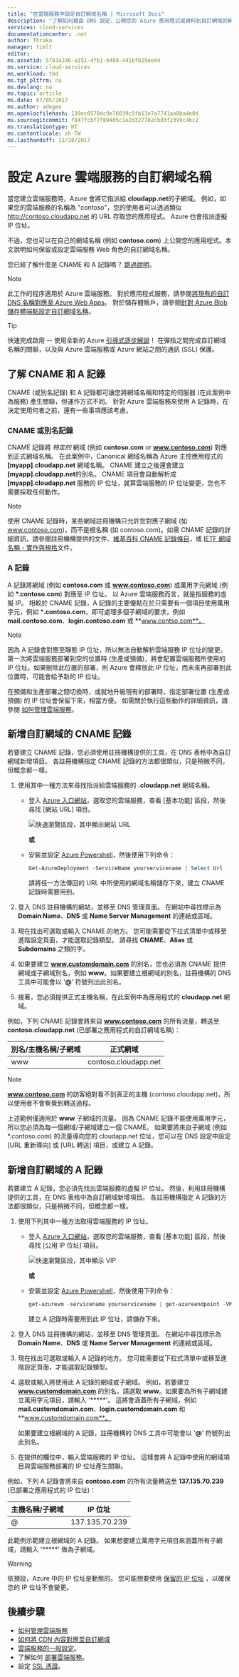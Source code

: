 ```yaml
---
title: "在雲端服務中設定自訂網域名稱 | Microsoft Docs"
description: "了解如何藉由 DNS 設定，公開您的 Azure 應用程式或資料到自訂網域的網際網路上。  這些範例使用 Azure 入口網站。"
services: cloud-services
documentationcenter: .net
author: Thraka
manager: timlt
editor: 
ms.assetid: 5783a246-a151-4fb1-b488-441bfb29ee44
ms.service: cloud-services
ms.workload: tbd
ms.tgt_pltfrm: na
ms.devlang: na
ms.topic: article
ms.date: 07/05/2017
ms.author: adegeo
ms.openlocfilehash: 139ec6578dc9e76039c5fb13e7a7741aa8ba4e0d
ms.sourcegitcommit: f847fcbf7f89405c1e2d327702cbd3f2399c4bc2
ms.translationtype: HT
ms.contentlocale: zh-TW
ms.lasthandoff: 11/28/2017
---
```

# <a name="configuring-a-custom-domain-name-for-an-azure-cloud-service"></a>設定 Azure 雲端服務的自訂網域名稱
當您建立雲端服務時，Azure 會將它指派給 **cloudapp.net**的子網域。 例如，如果您的雲端服務的名稱為 "contoso"，您的使用者可以透過類似 http://contoso.cloudapp.net 的 URL 存取您的應用程式。 Azure 也會指派虛擬 IP 位址。

不過，您也可以在自己的網域名稱 (例如 **contoso.com**) 上公開您的應用程式。本文說明如何保留或設定雲端服務 Web 角色的自訂網域名稱。

您已經了解什麼是 CNAME 和 A 記錄嗎？ [跳過說明](#add-a-cname-record-for-your-custom-domain)。

> [!NOTE]
> 此工作的程序適用於 Azure 雲端服務。 對於應用程式服務，請參閱[將現有的自訂 DNS 名稱對應至 Azure Web Apps](../app-service/app-service-web-tutorial-custom-domain.md)。 對於儲存體帳戶，請參閱[針對 Azure Blob 儲存體端點設定自訂網域名稱](../storage/blobs/storage-custom-domain-name.md)。
> 
> 

<p/>

> [!TIP]
> 快速完成啟用 -- 使用全新的 Azure [引導式逐步解說](http://support.microsoft.com/kb/2990804)！  在彈指之間完成自訂網域名稱的關聯，以及與 Azure 雲端服務或 Azure 網站之間的通訊 (SSL) 保護。
> 
> 

## <a name="understand-cname-and-a-records"></a>了解 CNAME 和 A 記錄
CNAME (或別名記錄) 和 A 記錄都可讓您將網域名稱和特定的伺服器 (在此案例中為服務) 產生關聯，但運作方式不同。 針對 Azure 雲端服務來使用 A 記錄時，在決定使用何者之前，還有一些事項應該考慮。

### <a name="cname-or-alias-record"></a>CNAME 或別名記錄
CNAME 記錄將 *特定的* 網域 (例如 **contoso.com** or **www.contoso.com**) 對應到正式網域名稱。 在此案例中，Canonical 網域名稱為 Azure 主控應用程式的 **[myapp].cloudapp.net** 網域名稱。 CNAME 建立之後還會建立 **[myapp].cloudapp.net**的別名。 CNAME 項目會自動解析成 **[myapp].cloudapp.net** 服務的 IP 位址，就算雲端服務的 IP 位址變更，您也不需要採取任何動作。

> [!NOTE]
> 使用 CNAME 記錄時，某些網域註冊機構只允許您對應子網域 (如 www.contoso.com)，而不是根名稱 (如 contoso.com)。如需 CNAME 記錄的詳細資訊，請參閱註冊機構提供的文件、[維基百科 CNAME 記錄條目](http://en.wikipedia.org/wiki/CNAME_record)，或 [IETF 網域名稱 - 實作與規格](http://tools.ietf.org/html/rfc1035)文件。
> 
> 

### <a name="a-record"></a>A 記錄
A 記錄將網域 (例如 **contoso.com** 或 **www.contoso.com**) 或萬用字元網域 (例如 **\*.contoso.com**) 對應至 IP 位址。 以 Azure 雲端服務而言，就是指服務的虛擬 IP。 相較於 CNAME 記錄，A 記錄的主要優點在於只需要有一個項目使用萬用字元，例如 \***.contoso.com**，即可處理多個子網域的要求，例如 **mail.contoso.com**、**login.contoso.com** 或 **www.contso.com**。

> [!NOTE]
> 因為 A 記錄會對應至靜態 IP 位址，所以無法自動解析雲端服務 IP 位址的變更。 第一次將雲端服務部署到空的位置時 (生產或預備)，將會配置雲端服務所使用的 IP 位址。如果刪除此位置的部署，則 Azure 會釋放此 IP 位址，而未來再部署到此位置時，可能會給予新的 IP 位址。
> 
> 在預備和生產部署之間切換時，或就地升級現有的部署時，指定部署位置 (生產或預備) 的 IP 位址會保留下來，相當方便。 如需關於執行這些動作的詳細資訊，請參閱 [如何管理雲端服務](cloud-services-how-to-manage-portal.md)。
> 
> 

## <a name="add-a-cname-record-for-your-custom-domain"></a>新增自訂網域的 CNAME 記錄
若要建立 CNAME 記錄，您必須使用註冊機構提供的工具，在 DNS 表格中為自訂網域新增項目。 各註冊機構指定 CNAME 記錄的方法都很類似，只是稍微不同，但概念都一樣。

1. 使用其中一種方法來尋找指派給雲端服務的 **.cloudapp.net** 網域名稱。
   
   * 登入 [Azure 入口網站]，選取您的雲端服務，查看 [基本功能] 區段，然後尋找 [網站 URL] 項目。
     
       ![快速瀏覽區段，其中顯示網站 URL][csurl]
     
       **或**
   * 安裝並設定 [Azure Powershell](/powershell/azure/overview)，然後使用下列命令：
     
       ```powershell
       Get-AzureDeployment -ServiceName yourservicename | Select Url
       ```
     
     請將任一方法傳回的 URL 中所使用的網域名稱儲存下來，建立 CNAME 記錄時需要用到。
2. 登入 DNS 註冊機構的網站，並移至 DNS 管理頁面。 在網站中尋找標示為 **Domain Name**、**DNS** 或 **Name Server Management** 的連結或區域。
3. 現在找出可選取或輸入 CNAME 的地方。 您可能需要從下拉式清單中或移至進階設定頁面，才能選取記錄類型。 請尋找 **CNAME**、**Alias** 或 **Subdomains** 之類的字。
4. 如果要建立 **www.customdomain.com** 的別名，您也必須為 CNAME 提供網域或子網域別名，例如 **www**。如果要建立根網域的別名，註冊機構的 DNS 工具中可能會以 '**@**' 符號列出此別名。
5. 接著，您必須提供正式主機名稱，在此案例中為應用程式的 **cloudapp.net** 網域。

例如，下列 CNAME 記錄會將來自 **www.contoso.com** 的所有流量，轉送至 **contoso.cloudapp.net** (已部署之應用程式的自訂網域名稱)：

| 別名/主機名稱/子網域 | 正式網域 |
| --- | --- |
| www |contoso.cloudapp.net |

> [!NOTE]
> **www.contoso.com** 的訪客絕對看不到真正的主機 (contoso.cloudapp.net)，所以使用者不會察覺到轉送過程。
> 
> 上述範例僅適用於 **www** 子網域的流量。 因為 CNAME 記錄不能使用萬用字元，所以您必須為每一個網域/子網域建立一個 CNAME。 如果要將來自子網域 (例如 *.contoso.com) 的流量導向您的 cloudapp.net 位址，您可以在 DNS 設定中設定 [URL 重新導向] 或 [URL 轉送] 項目，或建立 A 記錄。
> 
> 

## <a name="add-an-a-record-for-your-custom-domain"></a>新增自訂網域的 A 記錄
若要建立 A 記錄，您必須先找出雲端服務的虛擬 IP 位址。 然後，利用註冊機構提供的工具，在 DNS 表格中為自訂網域新增項目。 各註冊機構指定 A 記錄的方法都很類似，只是稍微不同，但概念都一樣。

1. 使用下列其中一種方法取得雲端服務的 IP 位址。
   
   * 登入 [Azure 入口網站]，選取您的雲端服務，查看 [基本功能] 區段，然後尋找 [公用 IP 位址] 項目。
     
       ![快速瀏覽區段，其中顯示 VIP][vip]
     
       **或**
   * 安裝並設定 [Azure Powershell](/powershell/azure/overview)，然後使用下列命令：
     
       ```powershell
       get-azurevm -servicename yourservicename | get-azureendpoint -VM {$_.VM} | select Vip
       ```
     
     建立 A 記錄時需要用到此 IP 位址，請儲存下來。
2. 登入 DNS 註冊機構的網站，並移至 DNS 管理頁面。 在網站中尋找標示為 **Domain Name**、**DNS** 或 **Name Server Management** 的連結或區域。
3. 現在找出可選取或輸入 A 記錄的地方。 您可能需要從下拉式清單中或移至進階設定頁面，才能選取記錄類型。
4. 選取或輸入將使用此 A 記錄的網域或子網域。 例如，若要建立 **www.customdomain.com** 的別名，請選取 **www**。如果要為所有子網域建立萬用字元項目，請輸入 '*****'。 這將會涵蓋所有子網域，例如 **mail.customdomain.com**、**login.customdomain.com** 和 **www.customdomain.com**。
   
    如果要建立根網域的 A 記錄，註冊機構的 DNS 工具中可能會以 '**@**' 符號列出此別名。
5. 在提供的欄位中，輸入雲端服務的 IP 位址。 這樣會將 A 記錄中使用的網域項目與雲端服務部署的 IP 位址產生關聯。

例如，下列 A 記錄會將來自 **contoso.com** 的所有流量轉送至 **137.135.70.239** (已部署之應用程式的 IP 位址)：

| 主機名稱/子網域 | IP 位址 |
| --- | --- |
| @ |137.135.70.239 |

此範例示範建立根網域的 A 記錄。 如果想要建立萬用字元項目來涵蓋所有子網域，請輸入 '*****' 做為子網域。

> [!WARNING]
> 依預設，Azure 中的 IP 位址是動態的。 您可能想要使用 [保留的 IP 位址](../virtual-network/virtual-networks-reserved-public-ip.md) ，以確保您的 IP 位址不會變更。
> 
> 

## <a name="next-steps"></a>後續步驟
* [如何管理雲端服務](cloud-services-how-to-manage-portal.md)
* [如何將 CDN 內容對應至自訂網域](../cdn/cdn-map-content-to-custom-domain.md)
* [雲端服務的一般設定](cloud-services-how-to-configure-portal.md)。
* 了解如何 [部署雲端服務](cloud-services-how-to-create-deploy-portal.md)。
* 設定 [SSL 憑證](cloud-services-configure-ssl-certificate-portal.md)。

[Expose Your Application on a Custom Domain]: #access-app
[Add a CNAME Record for Your Custom Domain]: #add-cname
[Expose Your Data on a Custom Domain]: #access-data
[VIP swaps]: cloud-services-how-to-manage-portal.md#how-to-swap-deployments-to-promote-a-staged-deployment-to-production
[Create a CNAME record that associates the subdomain with the storage account]: #create-cname
[Azure 入口網站]: https://portal.azure.com
[vip]: ./media/cloud-services-custom-domain-name-portal/csvip.png
[csurl]: ./media/cloud-services-custom-domain-name-portal/csurl.png
